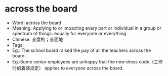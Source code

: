 # across the board

- Word: across the board
- Meaning: Applying to or impacting every part or individual in a group or spectrum of things. equally for everyone or everything
- Chinese: 全盘的；全面地
- Tags: 
- Eg.: The school board raised the pay of all the teachers across the board.
- Eg.:Some senior employees are unhappy that the new dress code（工作时的着装规定） applies to everyone across the board.

